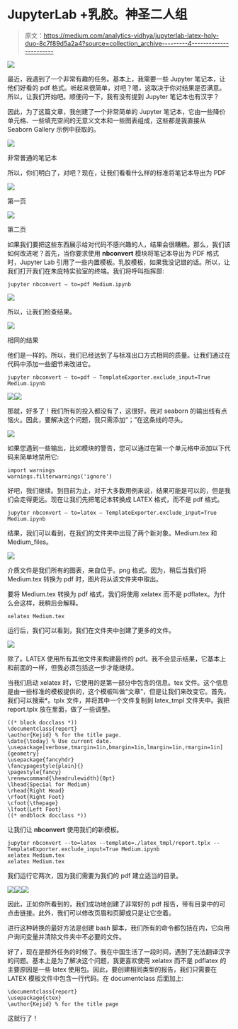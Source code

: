 # JupyterLab +乳胶。神圣二人组

> 原文：<https://medium.com/analytics-vidhya/jupyterlab-latex-holy-duo-8c7f89d5a2a4?source=collection_archive---------4----------------------->

![](img/81c3e7470ada40ad1f1aefe9e4343f78.png)

最近，我遇到了一个非常有趣的任务。基本上，我需要一些 Jupyter 笔记本，让他们好看的 pdf 格式。听起来很简单，对吧？嗯，这取决于你对结果是否满意。所以，让我们开始吧。顺便问一下，我有没有提到 Jupyter 笔记本也有汉字？

因此，为了这篇文章，我创建了一个非常简单的 Jupyter 笔记本，它由一些降价单元格、一些填充空间的无意义文本和一些图表组成，这些都是我直接从 Seaborn Gallery 示例中获取的。

![](img/618b4dfe95f1e456ada1b0d8933746e9.png)

非常普通的笔记本

所以，你们明白了，对吧？现在，让我们看看什么样的标准将笔记本导出为 PDF

![](img/72e53bbf72e558770c3daa50d0aa4eb7.png)

第一页

![](img/d80c2c64ec0da02197f9bf906d9af92e.png)

第二页

如果我们要把这些东西展示给对代码不感兴趣的人，结果会很糟糕。那么，我们该如何改进呢？首先，当你要求使用 **nbconvert** 模块将笔记本导出为 PDF 格式时，Jupyter Lab 引用了一些内置模板。乳胶模板，如果我没记错的话。所以，让我们打开我们在朱庇特实验室的终端。我们将呼叫指挥部:

```
jupyter nbconvert — to=pdf Medium.ipynb
```

![](img/90e92811e4180dd32720c66ef9cdaa0b.png)

所以，让我们检查结果。

![](img/72e53bbf72e558770c3daa50d0aa4eb7.png)

相同的结果

他们是一样的。所以，我们已经达到了与标准出口方式相同的质量。让我们通过在代码中添加一些细节来改进它。

```
jupyter nbconvert — to=pdf — TemplateExporter.exclude_input=True Medium.ipynb
```

![](img/3def9f4a9d2d8daad1d9c480cb4cf123.png)![](img/5f03b35176f754b0583ca77a7f23bc9a.png)

那就，好多了！我们所有的投入都没有了，这很好。我对 seaborn 的输出线有点恼火。因此，要解决这个问题，我只需添加“；”在这条线的尽头。

![](img/ec00a1208ecb775bb70a3d75db585122.png)

如果您遇到一些输出，比如模块的警告，您可以通过在第一个单元格中添加以下代码来简单地禁用它:

```
import warnings
warnings.filterwarnings('ignore')
```

好吧，我们继续。到目前为止，对于大多数用例来说，结果可能是可以的，但是我们会走得更远。现在让我们先把笔记本转换成 LATEX 格式，而不是 pdf 格式。

```
jupyter nbconvert — to=latex — TemplateExporter.exclude_input=True Medium.ipynb
```

结果，我们可以看到，在我们的文件夹中出现了两个新对象。Medium.tex 和 Medium_files。

![](img/7d4b5a01a52e47baf6b7122921cf2a71.png)

介质文件是我们所有的图表，来自位于。png 格式。因为，稍后当我们将 Medium.tex 转换为 pdf 时，图片将从该文件夹中取出。

要将 Medium.tex 转换为 pdf 格式，我们将使用 xelatex 而不是 pdflatex。为什么会这样，我稍后会解释。

```
xelatex Medium.tex
```

运行后，我们可以看到，我们在文件夹中创建了更多的文件。

![](img/34dc751e1290c7114773ea92f3f24c30.png)

除了。LATEX 使用所有其他文件来构建最终的 pdf。我不会显示结果，它基本上和前面的一样，但我必须包括这一步才能继续。

当我们启动 xelatex 时，它使用的是第一部分中包含的信息。tex 文件。这个信息是由一些标准的模板提供的，这个模板叫做“文章”，但是让我们来改变它。首先，我们可以搜索*。tplx 文件，并将其中一个文件复制到 latex_tmpl 文件夹中。我把 report.tplx 放在里面，做了一些调整。

```
((* block docclass *))
\documentclass{report}
\author{Kejid} % for the title page.
\date{\today} % Use current date.
\usepackage[verbose,tmargin=1in,bmargin=1in,lmargin=1in,rmargin=1in]{geometry}
\usepackage{fancyhdr}
\fancypagestyle{plain}{}
\pagestyle{fancy}
\renewcommand{\headrulewidth}{0pt}
\lhead{Special for Medium}
\rhead{Right Head}
\rfoot{Right Foot}
\cfoot{\thepage}
\lfoot{Left Foot}
((* endblock docclass *))
```

让我们让 **nbconvert** 使用我们的新模板。

```
jupyter nbconvert --to=latex --template=./latex_tmpl/report.tplx --TemplateExporter.exclude_input=True Medium.ipynb
xelatex Medium.tex
xelatex Medium.tex
```

我们运行它两次，因为我们需要为我们的 pdf 建立适当的目录。

![](img/3935598e668252e2293d0152fdaf6734.png)![](img/7111fccd16df1690b1bc32ea05a4d89a.png)![](img/493a5e3db40a8bdc1a1a85fe3377c77a.png)

因此，正如你所看到的，我们成功地创建了非常好的 pdf 报告，带有目录中的可点击链接。此外，我们可以修改页眉和页脚或只是让它空着。

进行这种转换的最好方法是创建 bash 脚本，我们所有的命令都包括在内，它向用户询问变量并清除文件夹中不必要的文件。

好了，现在是额外任务的时候了。我在中国生活了一段时间，遇到了无法翻译汉字的问题。基本上是为了解决这个问题，我更喜欢使用 xelatex 而不是 pdflatex 的主要原因是一些 latex 使用包。因此，要创建相同类型的报告，我们只需要在 LATEX 模板文件中包含一行代码。在 documentclass 后面加上:

```
\documentclass{report}
\usepackage{ctex}
\author{Kejid} % for the title page
```

这就行了！